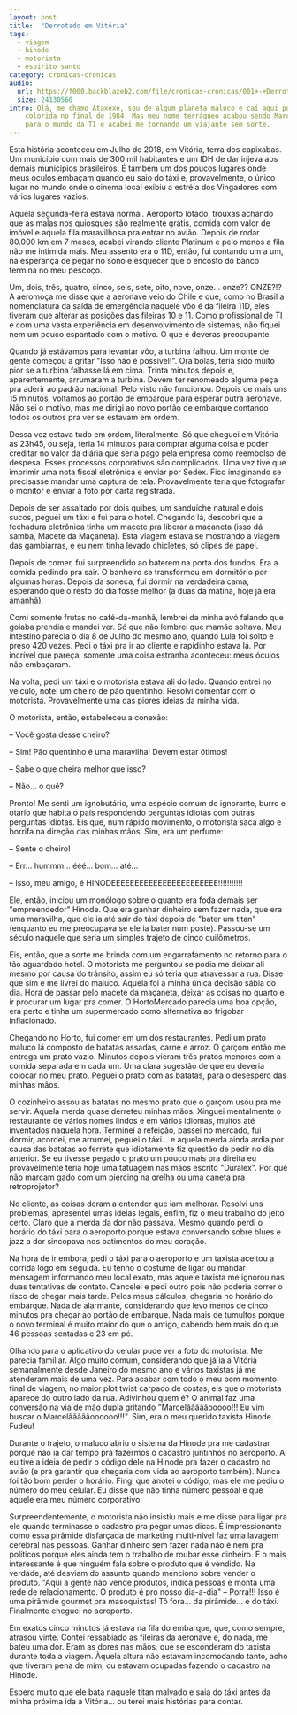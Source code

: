 ```yaml
---
layout: post
title:  "Derrotado em Vitória"
tags:
  - viagem
  - hinode
  - motorista
  - espirito santo
category: cronicas-cronicas
audio:
  url: https://f000.backblazeb2.com/file/cronicas-cronicas/001+-+Derrotado+em+Vit%C3%B3ria.mp3
  size: 24130560 
intro: Olá, me chamo Ataxexe, sou de algum planeta maluco e caí aqui por acaso quando meus pais tiveram uma amizade
    colorida no final de 1984. Mas meu nome terráqueo acabou sendo Marcelo. De lá pra cá, tive a estranha ideia de ir 
    para o mundo da TI e acabei me tornando um viajante sem sorte.
---
```


Esta história aconteceu em Julho de 2018, em Vitória, terra dos capixabas. Um município com mais de 300 mil 
habitantes e um IDH de dar injeva aos demais municípios brasileiros. É também um dos poucos lugares onde meus óculos
embaçam quando eu saio do táxi e, provavelmente, o único lugar no mundo onde o cinema local exibiu a estréia dos 
Vingadores com vários lugares vazios.

Aquela segunda-feira estava normal. Aeroporto lotado, trouxas achando que as malas nos quiosques são realmente grátis,
comida com valor de imóvel e aquela fila maravilhosa pra entrar no avião. Depois de rodar 80.000 km em 7 meses, acabei 
virando cliente Platinum e pelo menos a fila não me intimida mais. Meu assento era o 11D, então, fui contando um a um, 
na esperança de pegar no sono e esquecer que o encosto do banco termina no meu pescoço.

Um, dois, três, quatro, cinco, seis, sete, oito, nove, onze... onze?? ONZE?!? A aeromoça me disse que a aeronave veio do
Chile e que, como no Brasil a nomenclatura da saída de emergência naquele vôo é da fileira 11D, eles tiveram que alterar
as posições das fileiras 10 e 11. Como profissional de TI e com uma vasta experiência em desenvolvimento de sistemas, 
não fiquei nem um pouco espantado com o motivo. O que é deveras preocupante.

Quando já estávamos para levantar vôo, a turbina falhou. Um monte de gente começou a gritar "Isso não é possível!". Ora
bolas, teria sido muito pior se a turbina falhasse lá em cima. Trinta minutos depois e, aparentemente, arrumaram a 
turbina. Devem ter renomeado alguma peça pra aderir ao padrão nacional. Pelo visto não funcionou. Depois de mais uns 15
minutos, voltamos ao portão de embarque para esperar outra aeronave. Não sei o motivo, mas me dirigi ao novo portão de 
embarque contando todos os outros pra ver se estavam em ordem.

Dessa vez estava tudo em ordem, literalmente. Só que cheguei em Vitória às 23h45, ou seja, teria 14 minutos para comprar
alguma coisa e poder creditar no valor da diária que seria pago pela empresa como reembolso de despesa. Esses processos
corporativos são complicados. Uma vez tive que imprimir uma nota fiscal eletrônica e enviar por Sedex. Fico imaginando 
se precisasse mandar uma captura de tela. Provavelmente teria que fotografar o monitor e enviar a foto por carta 
registrada.

Depois de ser assaltado por dois quibes, um sanduíche natural e dois sucos, peguei um táxi e fui para o hotel. Chegando
lá, descobri que a fechadura eletrônica tinha um macete pra liberar a maçaneta (isso dá samba, Macete da Maçaneta). Esta
viagem estava se mostrando a viagem das gambiarras, e eu nem tinha levado chicletes, só clipes de papel.

Depois de comer, fui surpreendido ao baterem na porta dos fundos. Era a comida pedindo pra sair. O banheiro se 
transformou em dormitório por algumas horas. Depois da soneca, fui dormir na verdadeira cama, esperando que o resto do 
dia fosse melhor (a duas da matina, hoje já era amanhã).

Comi somente frutas no café-da-manhã, lembrei da minha avó falando que goiaba prendia e mandei ver. Só que não lembrei
que mamão soltava. Meu intestino parecia o dia 8 de Julho do mesmo ano, quando Lula foi solto e preso 420 vezes. Pedi o
táxi pra ir ao cliente e rapidinho estava lá. Por incrível que pareça, somente uma coisa estranha aconteceu: meus óculos
não embaçaram.

Na volta, pedi um táxi e o motorista estava ali do lado. Quando entrei no veículo, notei um cheiro de pão quentinho. 
Resolvi comentar com o motorista. Provavelmente uma das piores ideias da minha vida.

O motorista, então, estabeleceu a conexão:

– Você gosta desse cheiro?

– Sim! Pão quentinho é uma maravilha! Devem estar ótimos!

– Sabe o que cheira melhor que isso?

– Não... o quê?

Pronto! Me senti um ignobutário, uma espécie comum de ignorante, burro e otário que habita o país respondendo perguntas 
idiotas com outras perguntas idiotas. Eis que, num rápido movimento, o motorista saca algo e borrifa na direção das 
minhas mãos. Sim, era um perfume:

– Sente o cheiro!

– Err... hummm... ééé... bom... até...

– Isso, meu amigo, é HINODEEEEEEEEEEEEEEEEEEEEEEE!!!!!!!!!!!

Ele, então, iniciou um monólogo sobre o quanto era foda demais ser "empreendedor" Hinode. Que era ganhar dinheiro sem 
fazer nada, que era uma maravilha, que ele ia até sair do táxi depois de "bater um titan" (enquanto eu me preocupava se
ele ia bater num poste). Passou-se um século naquele que seria um simples trajeto de cinco quilômetros.

Eis, então, que a sorte me brinda com um engarrafamento no retorno para o tão aguardado hotel. O motorista me perguntou 
se podia me deixar ali mesmo por causa do trânsito, assim eu só teria que atravessar a rua. Disse que sim e me livrei do
maluco. Aquela foi a minha única decisão sábia do dia. Hora de passar pelo macete da maçaneta, deixar as coisas no 
quarto e ir procurar um lugar pra comer. O HortoMercado parecia uma boa opção, era perto e tinha um supermercado como 
alternativa ao frigobar inflacionado.

Chegando no Horto, fui comer em um dos restaurantes. Pedi um prato maluco lá composto de batatas assadas, carne e arroz.
O garçom então me entrega um prato vazio. Minutos depois vieram três pratos menores com a comida separada em cada um.
Uma clara sugestão de que eu deveria colocar no meu prato. Peguei o prato com as batatas, para o desespero das minhas 
mãos.

O cozinheiro assou as batatas no mesmo prato que o garçom usou pra me servir. Aquela merda quase derreteu minhas mãos.
Xinguei mentalmente o restaurante de vários nomes lindos e em vários idiomas, muitos até inventados naquela hora. 
Terminei a refeição, passei no mercado, fui dormir, acordei, me arrumei, peguei o táxi... e aquela merda ainda ardia por
causa das batatas ao ferrete que idiotamente fiz questão de pedir no dia anterior. Se eu tivesse pegado o prato um pouco
mais pra direita eu provavelmente teria hoje uma tatuagem nas mãos escrito "Duralex". Por quê não marcam gado com um
piercing na orelha ou uma caneta pra retroprojetor?

No cliente, as coisas deram a entender que iam melhorar. Resolvi uns problemas, apresentei umas ideias legais, enfim, 
fiz o meu trabalho do jeito certo. Claro que a merda da dor não passava. Mesmo quando perdi o horário do táxi para o
aeroporto porque estava conversando sobre blues e jazz a dor sincopava nos batimentos do meu coração.

Na hora de ir embora, pedi o táxi para o aeroporto e um taxista aceitou a corrida logo em seguida. Eu tenho o costume de
ligar ou mandar mensagem informando meu local exato, mas aquele taxista me ignorou nas duas tentativas de contato. 
Cancelei e pedi outro pois não poderia correr o risco de chegar mais tarde. Pelos meus cálculos, chegaria no horário do
embarque. Nada de alarmante, considerando que levo menos de cinco minutos pra chegar ao portão de embarque. Nada mais de
tumultos porque o novo terminal é muito maior do que o antigo, cabendo bem mais do que 46 pessoas sentadas e 23 em pé.

Olhando para o aplicativo do celular pude ver a foto do motorista. Me parecia familiar. Algo muito comum, considerando
que já ia a Vitória semanalmente desde Janeiro do mesmo ano e vários taxistas já me atenderam mais de uma vez. Para 
acabar com todo o meu bom momento final de viagem, no maior plot twist carpado de costas, eis que o motorista aparece do
outro lado da rua. Adivinhou quem é? O animal faz uma conversão na via de mão dupla gritando "Marcelãããããooooo!!! Eu vim
buscar o Marcelãããããoooooo!!!". Sim, era o meu querido taxista Hinode. Fudeu!

Durante o trajeto, o maluco abriu o sistema da Hinode pra me cadastrar porque não ia dar tempo pra fazermos o cadastro
juntinhos no aeroporto. Aí eu tive a ideia de pedir o código dele na Hinode pra fazer o cadastro no avião (e pra 
garantir que chegaria com vida ao aeroporto também). Nunca foi tão bom perder o horário. Fingi que anotei o código, mas
ele me pediu o número do meu celular. Eu disse que não tinha número pessoal e que aquele era meu número corporativo.

Surpreendentemente, o motorista não insistiu mais e me disse para ligar pra ele quando terminasse o cadastro pra pegar
umas dicas. É impressionante como essa pirâmide disfarçada de marketing multi-nível faz uma lavagem cerebral nas
pessoas. Ganhar dinheiro sem fazer nada não é nem pra políticos porque eles ainda tem o trabalho de roubar esse 
dinheiro. E o mais interessante é que ninguém fala sobre o produto que é vendido. Na verdade, até desviam do assunto 
quando menciono sobre vender o produto. "Aqui a gente não vende produtos, indica pessoas e monta uma rede de
relacionamento. O produto é pro nosso dia-a-dia" – Porra!!! Isso é uma pirâmide gourmet pra masoquistas! Tô fora... da
pirâmide... e do táxi. Finalmente cheguei no aeroporto.

Em exatos cinco minutos já estava na fila do embarque, que, como sempre, atrasou vinte. Contei ressabiado as fileiras da
aeronave e, do nada, me bateu uma dor. Eram as dores nas mãos, que se esconderam do taxista durante toda a viagem. 
Àquela altura não estavam incomodando tanto, acho que tiveram pena de mim, ou estavam ocupadas fazendo o cadastro na
Hinode.

Espero muito que ele bata naquele titan malvado e saia do táxi antes da minha próxima ida a Vitória... ou terei mais
histórias para contar.
